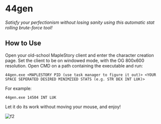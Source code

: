 # 44gen
*Satisfy your perfectionism without losing sanity using this automatic stat rolling brute-force tool!*

## How to Use
Open your old-school MapleStory client and enter the character creation page. Set the client to be on windowed mode, with the OG 800x600 resolution. Open CMD on a path containing the executable and run:

`44gen.exe <MAPLESTORY PID (use task manager to figure it out)> <YOUR SPACE SEPERATED DESIRED MINIMZIED STATS (e.g. STR DEX INT LUK)>`

For example:

`44gen.exe 14504 INT LUK`

Let it do its work without moving your mouse, and enjoy!


![f2](https://github.com/idosofi123/44gen/assets/34285448/3826b06e-3d37-40b7-8f6e-5aea10651b4c)
